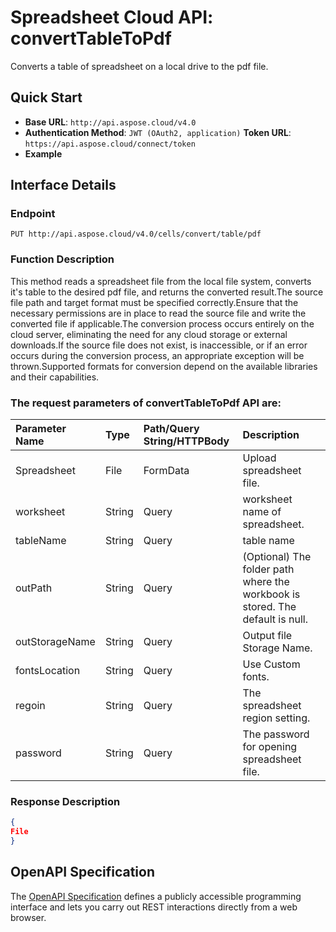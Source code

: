 # **Spreadsheet Cloud API: convertTableToPdf**

Converts a table of spreadsheet on a local drive to the pdf file. 

## **Quick Start**

- **Base URL**: `http://api.aspose.cloud/v4.0`
- **Authentication Method**: `JWT (OAuth2, application)`  **Token URL**: `https://api.aspose.cloud/connect/token`
- **Example** 
<script src="https://gist.github.com/aspose-cells-cloud-gists/8a5b324fdf3e574dbd747c1a1e24b05d.js?file=Example40_ConvertTableToPdf.cs"></script>

## **Interface Details**

### **Endpoint** 

```
PUT http://api.aspose.cloud/v4.0/cells/convert/table/pdf
```

### **Function Description**
This method reads a spreadsheet file from the local file system, converts it's table to the desired pdf file, and returns the converted result.The source file path and target format must be specified correctly.Ensure that the necessary permissions are in place to read the source file and write the converted file if applicable.The conversion process occurs entirely on the cloud server, eliminating the need for any cloud storage or external downloads.If the source file does not exist, is inaccessible, or if an error occurs during the conversion process, an appropriate exception will be thrown.Supported formats for conversion depend on the available libraries and their capabilities.

### The request parameters of **convertTableToPdf** API are: 

| Parameter Name | Type | Path/Query String/HTTPBody | Description | 
| :- | :- | :- |:- | 
|Spreadsheet|File|FormData|Upload spreadsheet file.|
|worksheet|String|Query|worksheet name of spreadsheet.|
|tableName|String|Query|table name|
|outPath|String|Query|(Optional) The folder path where the workbook is stored. The default is null.|
|outStorageName|String|Query|Output file Storage Name.|
|fontsLocation|String|Query|Use Custom fonts.|
|regoin|String|Query|The spreadsheet region setting.|
|password|String|Query|The password for opening spreadsheet file.|


### **Response Description**
```json
{
File
}
```

## OpenAPI Specification

The [OpenAPI Specification](https://reference.aspose.cloud/cells/#/ConversionController/ConvertTableToPdf) defines a publicly accessible programming interface and lets you carry out REST interactions directly from a web browser.

